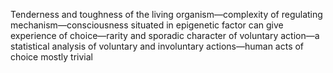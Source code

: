Tenderness and toughness of the living organism—complexity of regulating mechanism—consciousness situated in epigenetic factor can give experience of choice—rarity and sporadic character of voluntary action—a statistical analysis of voluntary and involuntary actions—human acts of choice mostly trivial